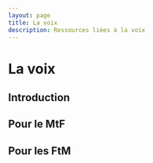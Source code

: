 ```yaml
---
layout: page
title: La voix
description: Ressources liées à la voix
---
```


# La voix

## Introduction

## Pour le MtF

## Pour les FtM

